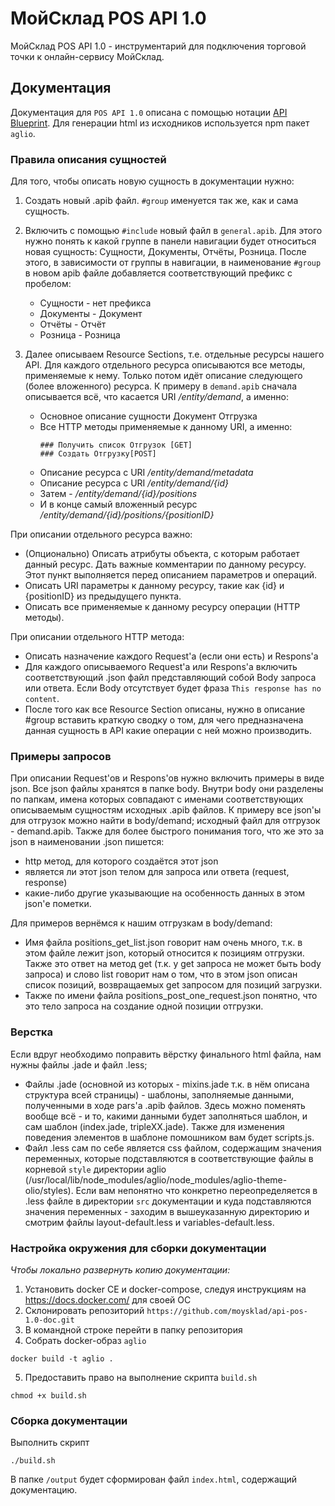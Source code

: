 # МойСклад POS API 1.0

МойСклад POS API 1.0 - инструментарий для подключения торговой точки к онлайн-сервису МойСклад.

## Документация
Документация для `POS API 1.0` описана с помощью нотации [API Blueprint](https://apiblueprint.org/). 
Для генерации html из исходников используется npm пакет `aglio`. 

### Правила описания сущностей
Для того, чтобы описать новую сущность в документации нужно:

1. Создать новый .apib файл. `#group` именуется так же, как и сама сущность.
2. Включить с помощью `#include` новый файл в `general.apib`. Для этого нужно понять к какой группе в панели навигации будет относиться новая сущность: Сущности, Документы, Отчёты, Розница.
После этого, в зависимости от группы в навигации, в наименование `#group` в новом apib файле добавляется соответствующий префикс с пробелом:
   * Сущности - нет префикса
   * Документы - Документ
   * Отчёты - Отчёт
   * Розница - Розница 
3. Далее описываем Resource Sections, т.е. отдельные ресурсы нашего API. Для каждого отдельного ресурса описываются все методы, применяемые к нему. Только потом идёт описание следующего (более вложенного) ресурса.
К примеру в `demand.apib` сначала описывается всё, что касается URI _/entity/demand_, а именно:

    * Основное описание сущности Документ Отгрузка
    * Все HTTP методы применяемые к данному URI, а именно:
        ```
        ### Получить список Отгрузок [GET]
        ### Создать Отгрузку[POST]
        ```
    * Описание ресурса с URI _/entity/demand/metadata_
    * Описание ресурса с URI _/entity/demand/{id}_
    * Затем - _/entity/demand/{id}/positions_
    * И в конце самый вложенный ресурс _/entity/demand/{id}/positions/{positionID}_

При описании отдельного ресурса важно:
* (Опционально) Описать атрибуты объекта, с которым работает данный ресурс. Дать важные комментарии по данному ресурсу. Этот пункт выполняется перед описанием параметров и операций.
* Описать URI параметры к данному ресурсу, такие как {id} и {positionID} из предыдущего пункта.
* Описать все применяемые к данному ресурсу операции (HTTP методы).

При описании отдельного HTTP метода:
* Описать назначение каждого Request'a (если они есть) и Respons'а
* Для каждого описываемого Request'a или Respons'а включить соответствующий .json файл представляющий собой Body запроса или ответа. Если Body отсутствует будет фраза `This response has no content`.
* После того как все Resource Section описаны, нужно в описание #group вставить краткую сводку о том, для чего предназначена данная сущность в API какие операции с ней можно производить.

### Примеры запросов
При описании Request'ов и Respons'ов нужно включить примеры в виде json. Все json файлы хранятся в папке body. Внутри body они разделены по папкам, имена которых совпадают с именами соответствующих описываемым сущностям исходных .apib файлов. К примеру все json'ы для отгрузок можно найти в body/demand; исходный файл для отгрузок - demand.apib. Также для более быстрого понимания того, что же это за json в наименовании .json пишется:
* http метод, для которого создаётся этот json
* является ли этот json телом для запроса или ответа (request, response)
* какие-либо другие указывающие на особенность данных в этом json'е пометки.

Для примеров вернёмся к нашим отгрузкам в body/demand:
* Имя файла positions_get_list.json говорит нам очень много, т.к. в этом файле лежит json, который относится к позициям отгрузки. Также это ответ на метод get (т.к. у get запроса не может быть body запроса) и слово list говорит нам о том, что в этом json описан список позиций, возвращаемых get запросом для позиций загрузки.
* Также по имени файла positions_post_one_request.json понятно, что это тело запроса на создание одной позиции отгрузки. 

### Верстка
Если вдруг необходимо поправить вёрстку финального html файла, нам нужны файлы .jade и файл .less; 
* Файлы .jade (основной из которых - mixins.jade т.к. в нём описана структура всей страницы) - шаблоны, заполняемые данными, полученными в ходе pars'а .apib файлов. Здесь можно поменять вообще всё - и то, какими данными будет заполняться шаблон, и сам шаблон (index.jade, tripleXX.jade). Также для изменения поведения элементов в шаблоне помошником вам будет scripts.js. 
* Файл .less сам по себе является css файлом, содержащим значения переменных, которые подставляются в соответствующие файлы в корневой `style` директории aglio (/usr/local/lib/node_modules/aglio/node_modules/aglio-theme-olio/styles). Если вам непонятно что конкретно переопределяется в .less файле в директории `src` документации и куда подставляются значения переменных - заходим в вышеуказанную директорию и смотрим файлы layout-default.less и variables-default.less.

### Настройка окружения для сборки документации
_Чтобы локально развернуть копию документации:_
1. Установить docker CE и docker-compose, следуя инструкциям на https://docs.docker.com/ для своей ОС
2. Склонировать репозиторий `https://github.com/moysklad/api-pos-1.0-doc.git`
3. В командной строке перейти в папку репозитория
4. Собрать docker-образ `aglio`
```
docker build -t aglio .
```
5. Предоставить право на выполнение скрипта `build.sh`
```
chmod +x build.sh
```

### Сборка документации
Выполнить скрипт
```
./build.sh
```
В папке `/output` будет сформирован файл `index.html`, содержащий документацию.
